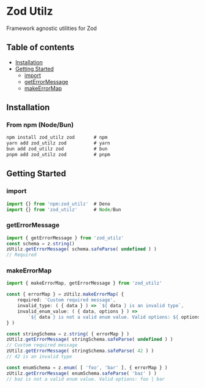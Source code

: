 # Zod Utilz
Framework agnostic utilities for Zod

## Table of contents
- [Installation](#installation)
- [Getting Started](#getting-started)
  - [import](#import)
  - [getErrorMessage](#geterrormessage)
  - [makeErrorMap](#makeerrormap)
  <!-- - [URLSearchParams](#urlsearchparams) -->
  <!-- - [FormData](#formdata) -->
  <!-- - [Partial Safe Parse](#partial-safe-parse) -->

## Installation

### From npm (Node/Bun)
```ts
npm install zod_utilz zod       # npm
yarn add zod_utilz zod          # yarn
bun add zod_utilz zod           # bun
pnpm add zod_utilz zod          # pnpm
```

## Getting Started

### import
```ts
import {} from 'npm:zod_utilz'  # Deno
import {} from 'zod_utilz'      # Node/Bun
```

### getErrorMessage
```ts
import { getErrorMessage } from 'zod_utilz'
const schema = z.string()
zUtilz.getErrorMessage( schema.safeParse( undefined ) )
// Required
```

### makeErrorMap
```ts
import { makeErrorMap, getErrorMessage } from 'zod_utilz'

const { errorMap } = zUtilz.makeErrorMap( {
    required: 'Custom required message',
    invalid_type: ( { data } ) => `${ data } is an invalid type`,
    invalid_enum_value: ( { data, options } ) =>
        `${ data } is not a valid enum value. Valid options: ${ options?.join( ' | ' ) } `,
} )

const stringSchema = z.string( { errorMap } )
zUtilz.getErrorMessage( stringSchema.safeParse( undefined ) )
// Custom required message
zUtilz.getErrorMessage( stringSchema.safeParse( 42 ) )
// 42 is an invalid type

const enumSchema = z.enum( [ 'foo', 'bar' ], { errorMap } )
zUtilz.getErrorMessage( enumSchema.safeParse( 'baz' ) )
// baz is not a valid enum value. Valid options: foo | bar
```

<!-- ### URLSearchParams -->
<!-- https://gist.github.com/JacobWeisenburger/9256eae415f6b0a04b718d633266a4e0 -->

<!-- ### FormData -->

<!-- ### Partial Safe Parse -->
<!-- https://gist.github.com/JacobWeisenburger/d5dbb4d5bcbb287b7661061a78536423 -->
